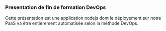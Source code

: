 ### Presentation de fin de formation DevOps

Cette présentation est une application nodejs dont le  déployement sur notre PaaS va être entièrement automatisée selon la méthode DevOps.

